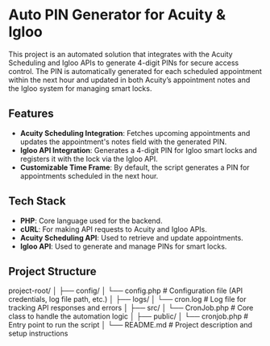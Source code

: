 # Auto PIN Generator for Acuity & Igloo

This project is an automated solution that integrates with the Acuity Scheduling and Igloo APIs to generate 4-digit PINs for secure access control. The PIN is automatically generated for each scheduled appointment within the next hour and updated in both Acuity’s appointment notes and the Igloo system for managing smart locks.

## Features
- **Acuity Scheduling Integration**: Fetches upcoming appointments and updates the appointment's notes field with the generated PIN.
- **Igloo API Integration**: Generates a 4-digit PIN for Igloo smart locks and registers it with the lock via the Igloo API.
- **Customizable Time Frame**: By default, the script generates a PIN for appointments scheduled in the next hour.

## Tech Stack
- **PHP**: Core language used for the backend.
- **cURL**: For making API requests to Acuity and Igloo APIs.
- **Acuity Scheduling API**: Used to retrieve and update appointments.
- **Igloo API**: Used to generate and manage PINs for smart locks.

## Project Structure

project-root/ 
│ ├── config/ 
  │ └── config.php # Configuration file (API credentials, log file path, etc.) 
│ ├── logs/ 
  │ └── cron.log # Log file for tracking API responses and errors 
│ ├── src/ 
  │ └── CronJob.php # Core class to handle the automation logic 
│ ├── public/ 
  │ └── cronjob.php # Entry point to run the script 
│ └── README.md # Project description and setup instructions
